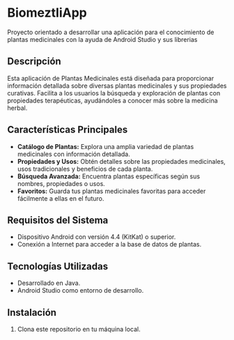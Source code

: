 # BiomeztliApp
Proyecto orientado a desarrollar una aplicación para el conocimiento de plantas medicinales con la ayuda de Android Studio y sus librerias


## Descripción
Esta aplicación de Plantas Medicinales está diseñada para proporcionar información detallada sobre diversas plantas medicinales y sus propiedades curativas. Facilita a los usuarios la búsqueda y exploración de plantas con propiedades terapéuticas, ayudándoles a conocer más sobre la medicina herbal.

## Características Principales
- **Catálogo de Plantas:** Explora una amplia variedad de plantas medicinales con información detallada.
- **Propiedades y Usos:** Obtén detalles sobre las propiedades medicinales, usos tradicionales y beneficios de cada planta.
- **Búsqueda Avanzada:** Encuentra plantas específicas según sus nombres, propiedades o usos.
- **Favoritos:** Guarda tus plantas medicinales favoritas para acceder fácilmente a ellas en el futuro.

## Requisitos del Sistema
- Dispositivo Android con versión 4.4 (KitKat) o superior.
- Conexión a Internet para acceder a la base de datos de plantas.

## Tecnologías Utilizadas
- Desarrollado en Java.
- Android Studio como entorno de desarrollo.

## Instalación
1. Clona este repositorio en tu máquina local.

